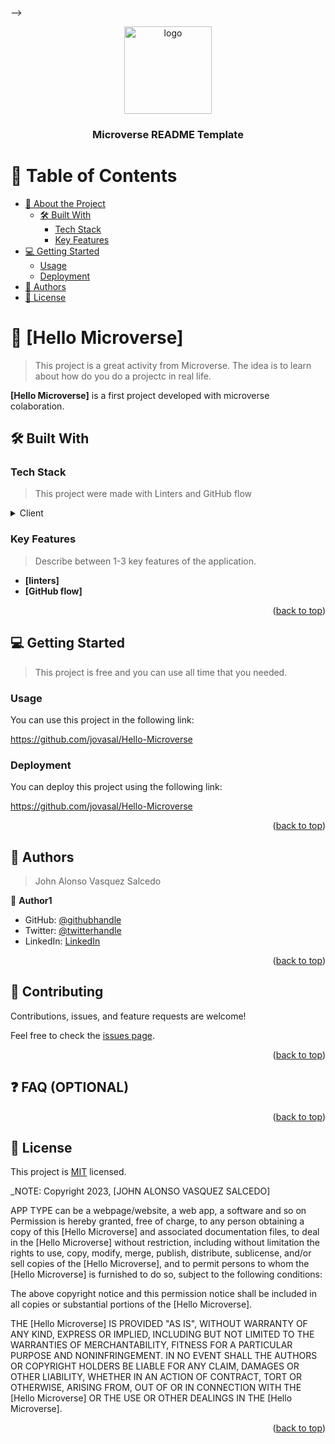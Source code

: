 <a name="readme-top"></a>


-->

<div align="center">
  <!-- You are encouraged to replace this logo with your own! Otherwise you can also remove it. -->
  <img src="murple_logo.png" alt="logo" width="140"  height="auto" />
  <br/>

  <h3><b>Microverse README Template</b></h3>

</div>

<!-- TABLE OF CONTENTS -->

# 📗 Table of Contents

- [📖 About the Project](#about-project)
  - [🛠 Built With](#built-with)
    - [Tech Stack](#tech-stack)
    - [Key Features](#key-features)
- [💻 Getting Started](#getting-started)
  - [Usage](#usage)
  - [Deployment](#deployment)
- [👥 Authors](#authors)
- [📝 License](#license)

<!-- PROJECT DESCRIPTION -->

# 📖 [Hello Microverse] <a name="about-project"></a>

> This project is a great activity from Microverse. The idea is to learn about how do you do a projectc in real life.

**[Hello Microverse]** is a first project developed with microverse colaboration.

## 🛠 Built With <a name="built-with"></a>

### Tech Stack <a name="tech-stack"></a>

> This project were made with Linters and GitHub flow

<details>
  <summary>Client</summary>
  <ul>
    <li><a href="https://github.com//">Github</a></li>
  </ul>
</details>

### Key Features <a name="key-features"></a>

> Describe between 1-3 key features of the application.

- **[linters]**
- **[GitHub flow]**

<p align="right">(<a href="#readme-top">back to top</a>)</p>

<!-- GETTING STARTED -->

## 💻 Getting Started <a name="getting-started"></a>

> This project is free and you can use all time that you needed.

### Usage

You can use this project in the following link:

https://github.com/jovasal/Hello-Microverse


### Deployment

You can deploy this project using the following link:

https://github.com/jovasal/Hello-Microverse



<p align="right">(<a href="#readme-top">back to top</a>)</p>

<!-- AUTHORS -->

## 👥 Authors <a name="authors"></a>

> John Alonso Vasquez Salcedo

👤 **Author1**

- GitHub: [@githubhandle](https://github.com/jovasal)
- Twitter: [@twitterhandle](https://twitter.com/jovasal)
- LinkedIn: [LinkedIn](https://www.linkedin.com/in/john-alonso-vasquez-salcedo-95749632/)


<p align="right">(<a href="#readme-top">back to top</a>)</p>


<!-- CONTRIBUTING -->

## 🤝 Contributing <a name="contributing"></a>

Contributions, issues, and feature requests are welcome!

Feel free to check the [issues page](../../issues/).

<p align="right">(<a href="#readme-top">back to top</a>)</p>

## ❓ FAQ (OPTIONAL) <a name="faq"></a>


<p align="right">(<a href="#readme-top">back to top</a>)</p>

<!-- LICENSE -->

## 📝 License <a name="license"></a>

This project is [MIT](./LICENSE) licensed.

_NOTE: Copyright 2023, [JOHN ALONSO VASQUEZ SALCEDO]

APP TYPE can be a webpage/website, a web app, a software and so on
Permission is hereby granted, free of charge, to any person obtaining a copy of this [Hello Microverse] and associated documentation files, to deal in the [Hello Microverse] without restriction, including without limitation the rights to use, copy, modify, merge, publish, distribute, sublicense, and/or sell copies of the [Hello Microverse], and to permit persons to whom the [Hello Microverse] is furnished to do so, subject to the following conditions:

The above copyright notice and this permission notice shall be included in all copies or substantial portions of the [Hello Microverse].

THE [Hello Microverse] IS PROVIDED "AS IS", WITHOUT WARRANTY OF ANY KIND, EXPRESS OR IMPLIED, INCLUDING BUT NOT LIMITED TO THE WARRANTIES OF MERCHANTABILITY, FITNESS FOR A PARTICULAR PURPOSE AND NONINFRINGEMENT. IN NO EVENT SHALL THE AUTHORS OR COPYRIGHT HOLDERS BE LIABLE FOR ANY CLAIM, DAMAGES OR OTHER LIABILITY, WHETHER IN AN ACTION OF CONTRACT, TORT OR OTHERWISE, ARISING FROM, OUT OF OR IN CONNECTION WITH THE [Hello Microverse] OR THE USE OR OTHER DEALINGS IN THE [Hello Microverse].

<p align="right">(<a href="#readme-top">back to top</a>)</p>
